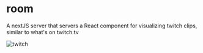 # room
A nextJS server that servers a React component for visualizing twitch clips, similar to what's on twitch.tv

![twitch](https://user-images.githubusercontent.com/26607946/82077590-ff1a2b80-96df-11ea-94f4-28fed6215d15.gif)
